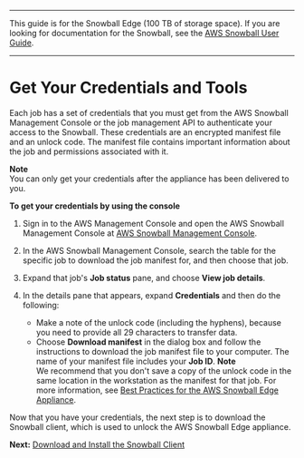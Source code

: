 --------

This guide is for the Snowball Edge \(100 TB of storage space\)\. If you are looking for documentation for the Snowball, see the [AWS Snowball User Guide](http://docs.aws.amazon.com/snowball/latest/ug/whatissnowball.html)\.

--------

# Get Your Credentials and Tools<a name="get-credentials"></a>

Each job has a set of credentials that you must get from the AWS Snowball Management Console or the job management API to authenticate your access to the Snowball\. These credentials are an encrypted manifest file and an unlock code\. The manifest file contains important information about the job and permissions associated with it\.

**Note**  
You can only get your credentials after the appliance has been delivered to you\.

**To get your credentials by using the console**

1. Sign in to the AWS Management Console and open the AWS Snowball Management Console at [AWS Snowball Management Console](https://console.aws.amazon.com/importexport/home?region=us-west-2)\.

1. In the AWS Snowball Management Console, search the table for the specific job to download the job manifest for, and then choose that job\.

1. Expand that job's **Job status** pane, and choose **View job details**\.

1. In the details pane that appears, expand **Credentials** and then do the following:
   + Make a note of the unlock code \(including the hyphens\), because you need to provide all 29 characters to transfer data\. 
   + Choose **Download manifest** in the dialog box and follow the instructions to download the job manifest file to your computer\. The name of your manifest file includes your **Job ID**\.
**Note**  
We recommend that you don't save a copy of the unlock code in the same location in the workstation as the manifest for that job\. For more information, see [Best Practices for the AWS Snowball Edge Appliance](BestPractices.md)\.

Now that you have your credentials, the next step is to download the Snowball client, which is used to unlock the AWS Snowball Edge appliance\.

**Next:** [Download and Install the Snowball Client](download-the-client.md) 